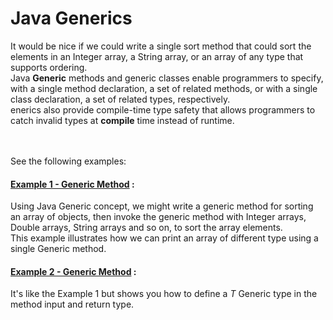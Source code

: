 # Java Generics

It would be nice if we could write a single sort method that could sort the elements in an Integer array, a String array, or an array of any type that supports ordering.  
Java **Generic** methods and generic classes enable programmers to specify, with a single method declaration, a set of related methods, or with a single class declaration, a set of related types, respectively.  
enerics also provide compile-time type safety that allows programmers to catch invalid types at **compile** time instead of runtime.  
<br/>
<br/>
  

See the following examples:
#### [Example 1 - Generic Method](E1GenericMethod.java) : 
Using Java Generic concept, we might write a generic method for sorting an array of objects, then invoke the generic method with Integer arrays, Double arrays, String arrays and so on, to sort the array elements.  
This example illustrates how we can print an array of different type using a single Generic method.
#### [Example 2 - Generic Method](E2GenericMethod.java) : 
It's like the Example 1 but shows you how to define a _T_ Generic type in the method input and return type. 
